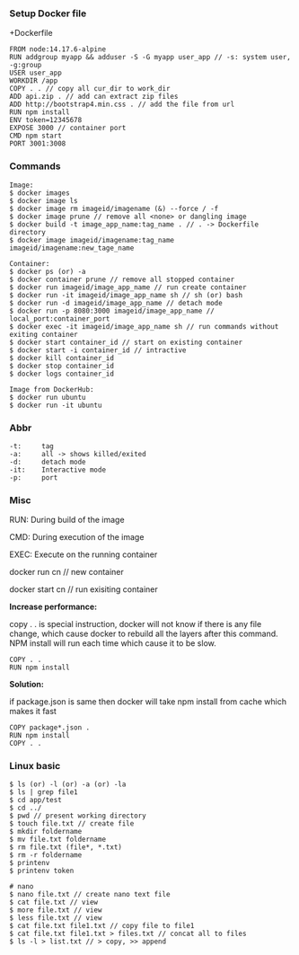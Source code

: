 ### Setup Docker file

+Dockerfile
```
FROM node:14.17.6-alpine
RUN addgroup myapp && adduser -S -G myapp user_app // -s: system user, -g:group
USER user_app
WORKDIR /app
COPY . . // copy all cur_dir to work_dir
ADD api.zip . // add can extract zip files
ADD http://bootstrap4.min.css . // add the file from url
RUN npm install
ENV token=12345678
EXPOSE 3000 // container port
CMD npm start
PORT 3001:3008
```
### Commands

```
Image:
$ docker images
$ docker image ls
$ docker image rm imageid/imagename (&) --force / -f
$ docker image prune // remove all <none> or dangling image
$ docker build -t image_app_name:tag_name . // . -> Dockerfile directory
$ docker image imageid/imagename:tag_name imageid/imagename:new_tage_name

Container:
$ docker ps (or) -a
$ docker container prune // remove all stopped container
$ docker run imageid/image_app_name // run create container
$ docker run -it imageid/image_app_name sh // sh (or) bash
$ docker run -d imageid/image_app_name // detach mode
$ docker run -p 8080:3000 imageid/image_app_name // local_port:container_port
$ docker exec -it imageid/image_app_name sh // run commands without exiting container
$ docker start container_id // start on existing container
$ docker start -i container_id // intractive
$ docker kill container_id
$ docker stop container_id
$ docker logs container_id

Image from DockerHub:
$ docker run ubuntu
$ docker run -it ubuntu
```


### Abbr

```
-t:     tag
-a:     all -> shows killed/exited
-d:     detach mode
-it:    Interactive mode
-p:     port
```


### Misc

RUN: During build of the image

CMD: During execution of the image

EXEC: Execute on the running container

docker run cn     // new container

docker start cn   // run exisiting container

<b>Increase performance:</b>

copy . . is special instruction, docker will not know if there is any file change, which cause docker to rebuild all the layers after this command. NPM install will run each time which cause it to be slow.

```
COPY . .
RUN npm install
```

<b>Solution:</b>

if package.json is same then docker will take npm install from cache which makes it fast

```
COPY package*.json . 
RUN npm install
COPY . .
```

### Linux basic

```
$ ls (or) -l (or) -a (or) -la
$ ls | grep file1
$ cd app/test
$ cd ../
$ pwd // present working directory
$ touch file.txt // create file
$ mkdir foldername
$ mv file.txt foldername
$ rm file.txt (file*, *.txt)
$ rm -r foldername
$ printenv
$ printenv token

# nano
$ nano file.txt // create nano text file
$ cat file.txt // view
$ more file.txt // view
$ less file.txt // view 
$ cat file.txt file1.txt // copy file to file1
$ cat file.txt file1.txt > files.txt // concat all to files
$ ls -l > list.txt // > copy, >> append

```
